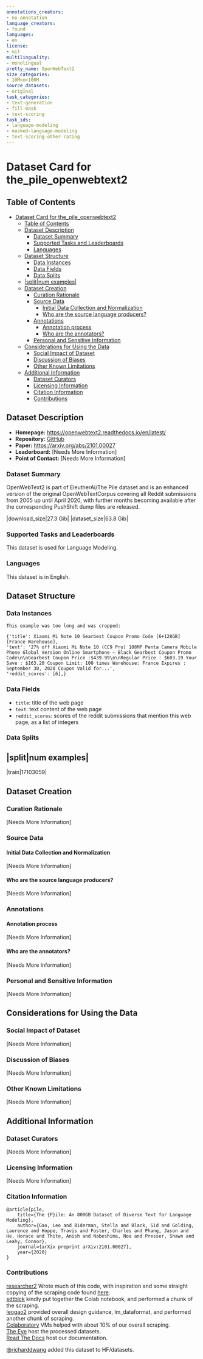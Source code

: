 ```yaml
---
annotations_creators:
- no-annotation
language_creators:
- found
languages:
- en
license:
- mit
multilinguality:
- monolingual
pretty_name: OpenWebText2
size_categories:
- 10M<n<100M
source_datasets:
- original
task_categories:
- text-generation
- fill-mask
- text-scoring
task_ids:
- language-modeling
- masked-language-modeling
- text-scoring-other-rating
---
```


# Dataset Card for the_pile_openwebtext2

## Table of Contents
- [Dataset Card for the_pile_openwebtext2](#dataset-card-for-the_pile_openwebtext2)
  - [Table of Contents](#table-of-contents)
  - [Dataset Description](#dataset-description)
    - [Dataset Summary](#dataset-summary)
    - [Supported Tasks and Leaderboards](#supported-tasks-and-leaderboards)
    - [Languages](#languages)
  - [Dataset Structure](#dataset-structure)
    - [Data Instances](#data-instances)
    - [Data Fields](#data-fields)
    - [Data Splits](#data-splits)
  - [|split|num examples|](#splitnum-examples)
  - [Dataset Creation](#dataset-creation)
    - [Curation Rationale](#curation-rationale)
    - [Source Data](#source-data)
      - [Initial Data Collection and Normalization](#initial-data-collection-and-normalization)
      - [Who are the source language producers?](#who-are-the-source-language-producers)
    - [Annotations](#annotations)
      - [Annotation process](#annotation-process)
      - [Who are the annotators?](#who-are-the-annotators)
    - [Personal and Sensitive Information](#personal-and-sensitive-information)
  - [Considerations for Using the Data](#considerations-for-using-the-data)
    - [Social Impact of Dataset](#social-impact-of-dataset)
    - [Discussion of Biases](#discussion-of-biases)
    - [Other Known Limitations](#other-known-limitations)
  - [Additional Information](#additional-information)
    - [Dataset Curators](#dataset-curators)
    - [Licensing Information](#licensing-information)
    - [Citation Information](#citation-information)
    - [Contributions](#contributions)

## Dataset Description

- **Homepage:** https://openwebtext2.readthedocs.io/en/latest/
- **Repository:** [GitHub](https://github.com/EleutherAI/openwebtext2)
- **Paper:** https://arxiv.org/abs/2101.00027
- **Leaderboard:** [Needs More Information]
- **Point of Contact:** [Needs More Information]

### Dataset Summary

OpenWebText2 is part of EleutherAi/The Pile dataset and is an enhanced version of the original OpenWebTextCorpus covering all Reddit submissions from 2005 up until April 2020, with further months becoming available after the corresponding PushShift dump files are released.

|download_size|27.3 Gib|
|dataset_size|63.8 Gib|

### Supported Tasks and Leaderboards

This dataset is used for Language Modeling.

### Languages

This dataset is in English.

## Dataset Structure

### Data Instances

```
This example was too long and was cropped:

{'title': Xiaomi Mi Note 10 Gearbest Coupon Promo Code [6+128GB] [France Warehouse],
'text': '27% off Xiaomi Mi Note 10 (CC9 Pro) 108MP Penta Camera Mobile Phone Global Version Online Smartphone – Black Gearbest Coupon Promo Code\n\nGearbest Coupon Price :$439.99\n\nRegular Price : $603.19 Your Save : $163.20 Coupon Limit: 100 times Warehouse: France Expires : September 30, 2020 Coupon Valid for...',
'reddit_scores': [6],}
```

### Data Fields

- `title`: title of the web page
- `text`: text content of the web page
- `reddit_scores`: scores of the reddit submissions that mention this web page, as a list of integers

### Data Splits

|split|num examples|
--------------------------------
|train|17103059|

## Dataset Creation

### Curation Rationale

[Needs More Information]

### Source Data

#### Initial Data Collection and Normalization

[Needs More Information]

#### Who are the source language producers?

[Needs More Information]

### Annotations

#### Annotation process

[Needs More Information]

#### Who are the annotators?

[Needs More Information]

### Personal and Sensitive Information

[Needs More Information]

## Considerations for Using the Data

### Social Impact of Dataset

[Needs More Information]

### Discussion of Biases

[Needs More Information]

### Other Known Limitations

[Needs More Information]

## Additional Information

### Dataset Curators

[Needs More Information]

### Licensing Information

[Needs More Information]

### Citation Information

```
@article{pile,
    title={The {P}ile: An 800GB Dataset of Diverse Text for Language Modeling},
    author={Gao, Leo and Biderman, Stella and Black, Sid and Golding, Laurence and Hoppe, Travis and Foster, Charles and Phang, Jason and He, Horace and Thite, Anish and Nabeshima, Noa and Presser, Shawn and Leahy, Connor},
    journal={arXiv preprint arXiv:2101.00027},
    year={2020}
}
```

### Contributions

[researcher2](https://github.com/researcher2) Wrote much of this code, with inspiration and some straight copying of the scraping code found [here](https://github.com/yet-another-account/openwebtext/).<br/>
[sdtblck](https://github.com/sdtblck/) kindly put together the Colab notebook, and performed a chunk of the scraping. <br/>
[leogao2](https://github.com/leogao2/) provided overall design guidance, lm_dataformat, and performed another chunk of scraping. <br />
[Colaboratory](https://colab.research.google.com/) VMs helped with about 10% of our overall scraping. <br />
[The Eye](http://the-eye.eu/) host the processed datasets.<br />
[Read The Docs](https://readthedocs.org/) host our documentation.<br />

[@richarddwang](https://github.com/richarddwang) added this dataset to HF/datasets.